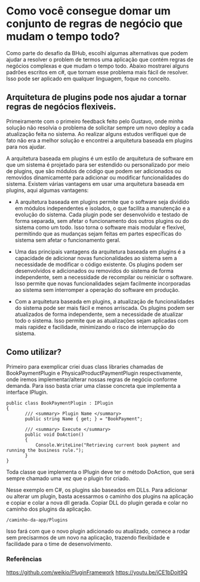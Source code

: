 # Como você consegue domar um conjunto de regras de negócio que mudam o tempo todo?

Como parte do desafio da BHub, escolhi algumas alternativas que podem ajudar a resolver o problem de termos uma aplicação que contém regras de negócios
complexas e que mudam o tempo todo. 
Abaixo mostrarei alguns padrões escritos em c#, que tornam esse problema mais fácil de resolver. Isso pode ser aplicado em qualquer linguagem, foque no conceito.


## Arquitetura de plugins pode nos ajudar a tornar regras de negócios flexiveis.


Primeiramente com o primeiro feedback feito pelo Gustavo, onde minha solução não resolvia o problema de solicitar sempre um novo deploy a cada atualização feita no sistema. Ao realizar alguns estudos verifiquei que de fato não era a melhor solução e encontrei a arquitetura baseada em plugins para nos ajudar.

A arquitetura baseada em plugins é um estilo de arquitetura de software em que um sistema é projetado para ser estendido ou personalizado por meio de plugins, que são módulos de código que podem ser adicionados ou removidos dinamicamente para adicionar ou modificar funcionalidades do sistema. Existem várias vantagens em usar uma arquitetura baseada em plugins, aqui algumas vantagens:

- A arquitetura baseada em plugins permite que o software seja dividido em módulos independentes e isolados, o que facilita a manutenção e a evolução do sistema. Cada plugin pode ser desenvolvido e testado de forma separada, sem afetar o funcionamento dos outros plugins ou do sistema como um todo. Isso torna o software mais modular e flexível, permitindo que as mudanças sejam feitas em partes específicas do sistema sem afetar o funcionamento geral.

- Uma das principais vantagens da arquitetura baseada em plugins é a capacidade de adicionar novas funcionalidades ao sistema sem a necessidade de modificar o código existente. Os plugins podem ser desenvolvidos e adicionados ou removidos do sistema de forma independente, sem a necessidade de recompilar ou reiniciar o software. Isso permite que novas funcionalidades sejam facilmente incorporadas ao sistema sem interromper a operação do software em produção.

 - Com a arquitetura baseada em plugins, a atualização de funcionalidades do sistema pode ser mais fácil e menos arriscada. Os plugins podem ser atualizados de forma independente, sem a necessidade de atualizar todo o sistema. Isso permite que as atualizações sejam aplicadas com mais rapidez e facilidade, minimizando o risco de interrupção do sistema.
 
 ## Como utilizar?
 
 
 Primeiro para exemplicar criei duas class libraries chamadas de BookPaymentPlugin e PhysicalProductPaymentPlugin respectivamente, onde iremos implementar/alterar nossas regras de negócio conforme demanda. Para isso basta criar uma classe concreta que implementa a interface IPlugin.
 
 ```
public class BookPaymentPlugin : IPlugin
{
        /// <summary> Plugin Name </summary>
        public string Name { get; } = "BookPayment";
        
        /// <summary> Execute </summary>
        public void DoAction()
        {
            Console.WriteLine("Retrieving current book payment and running the business rule.");
        }
}
```

Toda classe que implementa o IPlugin deve ter o método DoAction, que será sempre chamado uma vez que o plugin for criado.
 
Nesse exemplo em C#, os plugins são baseados em DLLs. Para adicionar ou alterar um plugin, basta acessarmos o caminho dos plugins na aplicação e copiar e colar a nova dll gerada.
 Copiar DLL do plugin gerada e colar no caminho dos plugins da aplicação.
 ```
/caminho-da-app/Plugins
```

Isso fará com que o novo plugin adicionado ou atualizado, comece a rodar sem precisarmos de um novo na aplicação, trazendo flexibidade e facilidade para o time de desenvolvimento.


### Referências

https://github.com/weikio/PluginFramework
https://youtu.be/iCE1bDoit9Q

